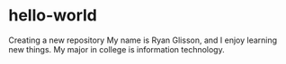 # hello-world
Creating a new repository
My name is Ryan Glisson, and I enjoy learning new things.
My major in college is information technology.
